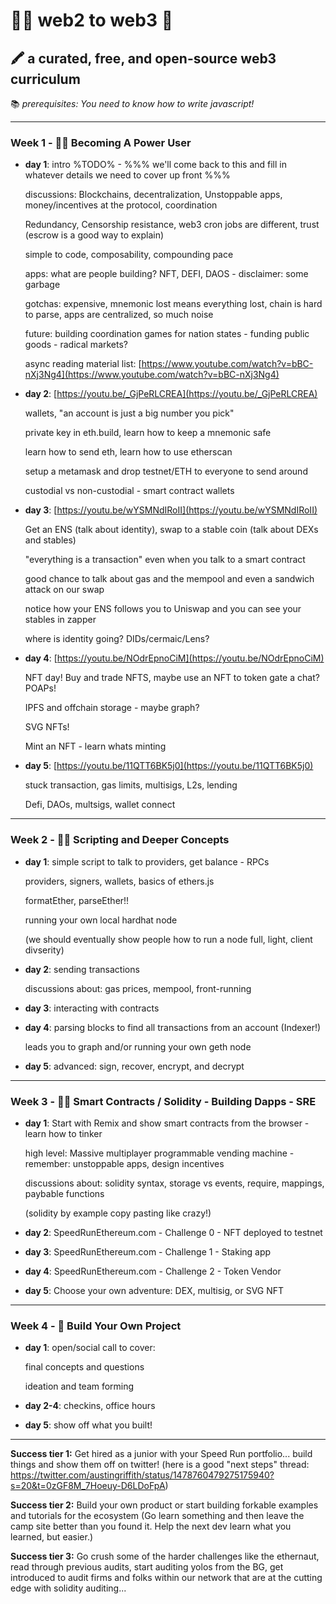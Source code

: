 # 👩‍💻 web2 to web3 🚀 

## 🖍 a curated, free, and open-source web3 curriculum

📚  *prerequisites: You need to know how to write javascript!*

---

### Week 1 - 👩‍🔬  Becoming A Power User

- **day 1**: intro %TODO% - %%% we'll come back to this and fill in whatever details we need to cover up front %%%

  discussions: Blockchains, decentralization, Unstoppable apps, money/incentives at the protocol, coordination
   
  Redundancy, Censorship resistance, web3 cron jobs are different, trust (escrow is a good way to explain)
  
  simple to code, composability, compounding pace
   
  apps: what are people building? NFT, DEFI, DAOS - disclaimer: some garbage
      
  gotchas: expensive, mnemonic lost means everything lost, chain is hard to parse, apps are centralized, so much noise

  future: building coordination games for nation states - funding public goods - radical markets?
  
  async reading material list:
  [https://www.youtube.com/watch?v=bBC-nXj3Ng4](https://www.youtube.com/watch?v=bBC-nXj3Ng4)
  

- **day 2**: [https://youtu.be/_GjPeRLCREA](https://youtu.be/_GjPeRLCREA)

  wallets, "an account is just a big number you pick" 

  private key in eth.build, learn how to keep a mnemonic safe

  learn how to send eth, learn how to use etherscan 

  setup a metamask and drop testnet/ETH to everyone to send around
  
  custodial vs non-custodial - smart contract wallets 
   
- **day 3**: [https://youtu.be/wYSMNdIRoII](https://youtu.be/wYSMNdIRoII)

  Get an ENS (talk about identity), swap to a stable coin (talk about DEXs and stables)

  "everything is a transaction" even when you talk to a smart contract 

  good chance to talk about gas and the mempool and even a sandwich attack on our swap

  notice how your ENS follows you to Uniswap and you can see your stables in zapper 
   
  where is identity going? DIDs/cermaic/Lens?
  
   
- **day 4**: [https://youtu.be/NOdrEpnoCiM](https://youtu.be/NOdrEpnoCiM)

  NFT day! Buy and trade NFTS, maybe use an NFT to token gate a chat? POAPs!

  IPFS and offchain storage - maybe graph? 

  SVG NFTs!

  Mint an NFT - learn whats minting
   
- **day 5**: [https://youtu.be/11QTT6BK5j0](https://youtu.be/11QTT6BK5j0)

  stuck transaction, gas limits, multisigs, L2s, lending

  Defi, DAOs, multsigs, wallet connect
 
---

### Week 2 - 👩‍🚀  Scripting and Deeper Concepts

- **day 1**: simple script to talk to providers, get balance - RPCs

  providers, signers, wallets, basics of ethers.js

  formatEther, parseEther!!

  running your own local hardhat node
  
  (we should eventually show people how to run a node full, light, client divserity)
   
- **day 2**: sending transactions 

   discussions about: gas prices, mempool, front-running
   
- **day 3**: interacting with contracts

- **day 4**: parsing blocks to find all transactions from an account (Indexer!)

   leads you to graph and/or running your own geth node
   
- **day 5**: advanced: sign, recover, encrypt, and decrypt

---

### Week 3 - 🧙‍♀️  Smart Contracts / Solidity  - Building Dapps - SRE

- **day 1**: Start with Remix and show smart contracts from the browser - learn how to tinker

   high level: Massive multiplayer programmable vending machine - remember: unstoppable apps, design incentives 
   
   discussions about: solidity syntax, storage vs events, require, mappings, paybable functions 
   
   (solidity by example copy pasting like crazy!)
   
- **day 2**: SpeedRunEthereum.com - Challenge 0 - NFT deployed to testnet

- **day 3**: SpeedRunEthereum.com - Challenge 1 - Staking app 

- **day 4**: SpeedRunEthereum.com - Challenge 2 - Token Vendor

- **day 5**: Choose your own adventure: DEX, multisig, or SVG NFT

---

### Week 4 - 🚢  Build Your Own Project 

- **day 1**: open/social call to cover:

   final concepts and questions
   
   ideation and team forming
   
- **day 2-4**: checkins, office hours

- **day 5**: show off what you built!

---

**Success tier 1:** Get hired as a junior with your Speed Run portfolio... build things and show them off on twitter!  (here is a good "next steps" thread: https://twitter.com/austingriffith/status/1478760479275175940?s=20&t=0zGF8M_7Hoeuy-D6LDoFpA)

**Success tier 2:** Build your own product or start building forkable examples and tutorials for the ecosystem 
(Go learn something and then leave the camp site better than you found it. Help the next dev learn what you learned, but easier.) 

**Success tier 3:** Go crush some of the harder challenges like the ethernaut, read through previous audits, start auditing yolos from the BG, get introduced to audit firms and folks within our network that are at the cutting edge with solidity auditing...
